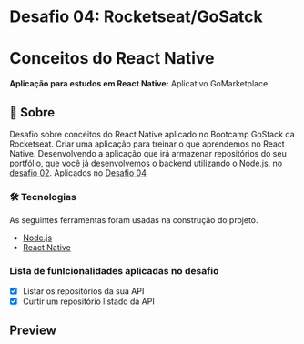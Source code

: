 # Desafio 04: Rocketseat/GoSatck

# Conceitos do React Native
<p alin="center"><b>Aplicação para estudos em React Native:</b> Aplicativo GoMarketplace</p>

## 🚀 Sobre
Desafio sobre conceitos do React Native aplicado no Bootcamp GoStack da Rocketseat. 
Criar uma aplicação para treinar o que aprendemos no React Native. Desenvolvendo a aplicação que irá armazenar repositórios do seu portfólio, que você já desenvolvemos o backend utilizando o Node.js, no [desafio 02](https://github.com/rocketseat-education/bootcamp-gostack-desafios/tree/master/desafio-conceitos-nodejs).
Aplicados no [Desafio 04](https://github.com/rocketseat-education/bootcamp-gostack-desafios/tree/master/desafio-conceitos-react-native)


### 🛠 Tecnologias
As seguintes ferramentas foram usadas na construção do projeto.
 
- [Node.js](https://nodejs.org/en/)
- [React Native](https://reactnative.dev/)

### Lista de funlcionalidades aplicadas no desafio
- [x] Listar os repositórios da sua API
- [x] Curtir um repositório listado da API

## Preview
